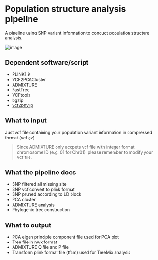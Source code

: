 # Population structure analysis pipeline
A pipeline using SNP variant information to conduct population structure analysis. 

![image](https://github.com/user-attachments/assets/574bd86f-1035-492c-add0-92ca89268790)

## Dependent software/script
- PLINK1.9
- VCF2PCACluster
- ADMIXTURE
- FastTree
- VCFtools
- bgzip
- [vcf2phylip](https://github.com/edgardomortiz/vcf2phylip)

## What to input
Just vcf file containing your population variant information in compressed format (vcf.gz).
> Since ADMIXTURE only accpets vcf file with integer format chromosome ID (e.g. 01 for Chr01), please remember to modify your vcf file.

## What the pipeline does
- SNP filtered all missing site
- SNP vcf convert to plink format
- SNP pruned according to LD block
- PCA cluster
- ADMIXTURE analysis
- Phylogenic tree construction

## What to output
- PCA eigen principle component file used for PCA plot
- Tree file in nwk format
- ADMIXTURE Q file and P file
- Transform plink format file (tfam) used for TreeMix analysis
